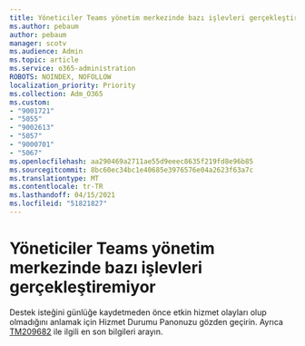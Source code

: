 ```yaml
---
title: Yöneticiler Teams yönetim merkezinde bazı işlevleri gerçekleştiremiyor
ms.author: pebaum
author: pebaum
manager: scotv
ms.audience: Admin
ms.topic: article
ms.service: o365-administration
ROBOTS: NOINDEX, NOFOLLOW
localization_priority: Priority
ms.collection: Adm_O365
ms.custom:
- "9001721"
- "5055"
- "9002613"
- "5057"
- "9000701"
- "5067"
ms.openlocfilehash: aa290469a2711ae55d9eeec8635f219fd8e96b85
ms.sourcegitcommit: 8bc60ec34bc1e40685e3976576e04a2623f63a7c
ms.translationtype: MT
ms.contentlocale: tr-TR
ms.lasthandoff: 04/15/2021
ms.locfileid: "51821827"
---
```

# <a name="admins-unable-to-perform-certain-functions-in-the-teams-admin-center"></a>Yöneticiler Teams yönetim merkezinde bazı işlevleri gerçekleştiremiyor

Destek isteğini günlüğe kaydetmeden önce etkin hizmet olayları olup olmadığını anlamak için Hizmet Durumu Panonuzu gözden geçirin. Ayrıca [TM209682](https://admin.microsoft.com/AdminPortal/Home/#/servicehealth?eventid=TM209682) ile ilgili en son bilgileri arayın.
